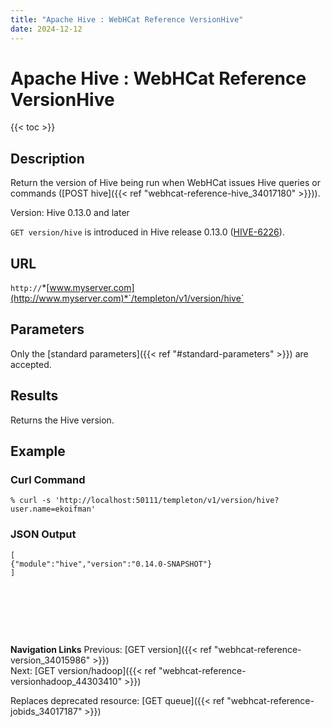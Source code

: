 ```yaml
---
title: "Apache Hive : WebHCat Reference VersionHive"
date: 2024-12-12
---
```


# Apache Hive : WebHCat Reference VersionHive

{{< toc >}}

## Description

Return the version of Hive being run when WebHCat issues Hive queries or commands ([POST hive]({{< ref "webhcat-reference-hive_34017180" >}})).

Version: Hive 0.13.0 and later

`GET version/hive` is introduced in Hive release 0.13.0 ([HIVE-6226](https://issues.apache.org/jira/browse/HIVE-6226)).

## URL

`http://`*[www.myserver.com](http://www.myserver.com)*`/templeton/v1/version/hive`

## Parameters

Only the [standard parameters]({{< ref "#standard-parameters" >}}) are accepted.

## Results

Returns the Hive version.

## Example

### Curl Command

```
% curl -s 'http://localhost:50111/templeton/v1/version/hive?user.name=ekoifman'

```

### JSON Output

```
[
{"module":"hive","version":"0.14.0-SNAPSHOT"}
]

```

 

 

 

**Navigation Links**
Previous: [GET version]({{< ref "webhcat-reference-version_34015986" >}})  
Next: [GET version/hadoop]({{< ref "webhcat-reference-versionhadoop_44303410" >}})



Replaces deprecated resource: [GET queue]({{< ref "webhcat-reference-jobids_34017187" >}})

 

 

